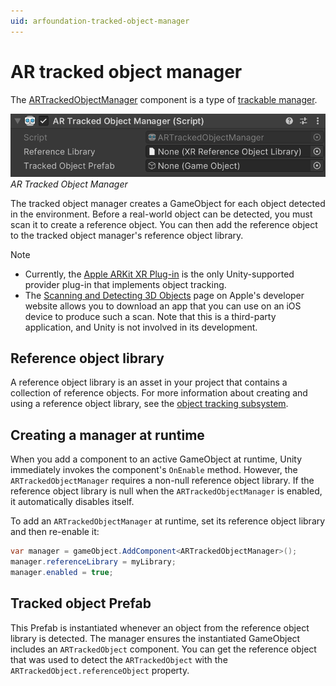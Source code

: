 ```yaml
---
uid: arfoundation-tracked-object-manager
---
```

# AR tracked object manager

The [ARTrackedObjectManager](xref:UnityEngine.XR.ARFoundation.ARTrackedObjectManager) component is a type of [trackable manager](trackable-managers.md).

![AR Tracked Object Manager](images/ar-tracked-object-manager.png "AR Tracked Object Manager")<br/>*AR Tracked Object Manager*

The tracked object manager creates a GameObject for each object detected in the environment. Before a real-world object can be detected, you must scan it to create a reference object. You can then add the reference object to the tracked object manager's reference object library.

> [!NOTE]
> * Currently, the [Apple ARKit XR Plug-in](xref:arkit-object-tracking) is the only Unity-supported provider plug-in that implements object tracking. 
> * The [Scanning and Detecting 3D Objects](https://developer.apple.com/documentation/arkit/scanning_and_detecting_3d_objects) page on Apple's developer website allows you to download an app that you can use on an iOS device to produce such a scan. Note that this is a third-party application, and Unity is not involved in its development.

## Reference object library

A reference object library is an asset in your project that contains a collection of reference objects. For more information about creating and using a reference object library, see the [object tracking subsystem](arsubsystems/object-tracking.md). 

## Creating a manager at runtime

When you add a component to an active GameObject at runtime, Unity immediately invokes the component's `OnEnable` method. However, the `ARTrackedObjectManager` requires a non-null reference object library. If the reference object library is null when the `ARTrackedObjectManager` is enabled, it automatically disables itself.

To add an `ARTrackedObjectManager` at runtime, set its reference object library and then re-enable it:

```csharp
var manager = gameObject.AddComponent<ARTrackedObjectManager>();
manager.referenceLibrary = myLibrary;
manager.enabled = true;
```

## Tracked object Prefab

This Prefab is instantiated whenever an object from the reference object library is detected. The manager ensures the instantiated GameObject includes an `ARTrackedObject` component. You can get the reference object that was used to detect the `ARTrackedObject` with the `ARTrackedObject.referenceObject` property.
